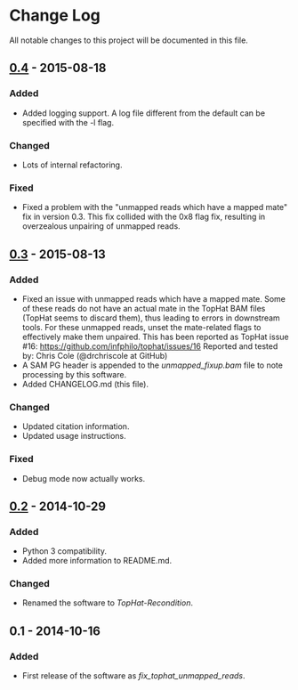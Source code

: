 # Change Log
All notable changes to this project will be documented in this file.

## [0.4] - 2015-08-18
### Added
- Added logging support.  A log file different from the default can be
  specified with the -l flag.

### Changed
- Lots of internal refactoring.

### Fixed
- Fixed a problem with the "unmapped reads which have a mapped mate" fix in
  version 0.3.  This fix collided with the 0x8 flag fix, resulting in overzealous
  unpairing of unmapped reads.

## [0.3] - 2015-08-13
### Added
- Fixed an issue with unmapped reads which have a mapped mate.  Some of these reads
  do not have an actual mate in the TopHat BAM files (TopHat seems to discard them),
  thus leading to errors in downstream tools.  For these unmapped reads, unset the
  mate-related flags to effectively make them unpaired.
  This has been reported as TopHat issue #16: https://github.com/infphilo/tophat/issues/16
  Reported and tested by: Chris Cole (@drchriscole at GitHub)
- A SAM PG header is appended to the *unmapped_fixup.bam* file to note processing by this software.
- Added CHANGELOG.md (this file).

### Changed
- Updated citation information.
- Updated usage instructions.

### Fixed
- Debug mode now actually works.

## [0.2] - 2014-10-29
### Added
- Python 3 compatibility.
- Added more information to README.md.

### Changed
- Renamed the software to *TopHat-Recondition*.

## 0.1 - 2014-10-16
### Added
- First release of the software as *fix_tophat_unmapped_reads*.

[unreleased]: https://github.com/cbrueffer/tophat-recondition/compare/v0.4...HEAD
[0.4]: https://github.com/cbrueffer/tophat-recondition/compare/v0.3...v0.4
[0.3]: https://github.com/cbrueffer/tophat-recondition/compare/v0.2...v0.3
[0.2]: https://github.com/cbrueffer/tophat-recondition/compare/v0.1...v0.2
